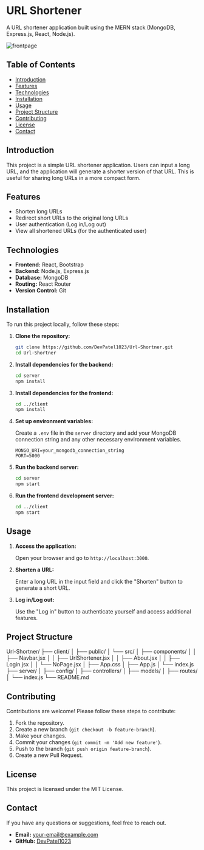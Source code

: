 # URL Shortener

A URL shortener application built using the MERN stack (MongoDB, Express.js, React, Node.js).

![frontpage](https://github.com/user-attachments/assets/e21f8e02-f30d-41a3-8795-9cbc67f4d6ff)


## Table of Contents

- [Introduction](#introduction)
- [Features](#features)
- [Technologies](#technologies)
- [Installation](#installation)
- [Usage](#usage)
- [Project Structure](#project-structure)
- [Contributing](#contributing)
- [License](#license)
- [Contact](#contact)

## Introduction

This project is a simple URL shortener application. Users can input a long URL, and the application will generate a shorter version of that URL. This is useful for sharing long URLs in a more compact form.

## Features

- Shorten long URLs
- Redirect short URLs to the original long URLs
- User authentication (Log in/Log out)
- View all shortened URLs (for the authenticated user)

## Technologies

- **Frontend:** React, Bootstrap
- **Backend:** Node.js, Express.js
- **Database:** MongoDB
- **Routing:** React Router
- **Version Control:** Git

## Installation

To run this project locally, follow these steps:

1. **Clone the repository:**

    ```bash
    git clone https://github.com/DevPatel1023/Url-Shortner.git
    cd Url-Shortner
    ```

2. **Install dependencies for the backend:**

    ```bash
    cd server
    npm install
    ```

3. **Install dependencies for the frontend:**

    ```bash
    cd ../client
    npm install
    ```

4. **Set up environment variables:**

    Create a `.env` file in the `server` directory and add your MongoDB connection string and any other necessary environment variables.

    ```env
    MONGO_URI=your_mongodb_connection_string
    PORT=5000
    ```

5. **Run the backend server:**

    ```bash
    cd server
    npm start
    ```

6. **Run the frontend development server:**

    ```bash
    cd ../client
    npm start
    ```

## Usage

1. **Access the application:**

    Open your browser and go to `http://localhost:3000`.

2. **Shorten a URL:**

    Enter a long URL in the input field and click the "Shorten" button to generate a short URL.

3. **Log in/Log out:**

    Use the "Log in" button to authenticate yourself and access additional features.

## Project Structure

Url-Shortner/
├── client/
│ ├── public/
│ └── src/
│ ├── components/
│ │ ├── Navbar.jsx
│ │ ├── UrlShortener.jsx
│ │ ├── About.jsx
│ │ ├── Login.jsx
│ │ └── NoPage.jsx
│ ├── App.css
│ ├── App.js
│ └── index.js
├── server/
│ ├── config/
│ ├── controllers/
│ ├── models/
│ ├── routes/
│ └── index.js
└── README.md


## Contributing

Contributions are welcome! Please follow these steps to contribute:

1. Fork the repository.
2. Create a new branch (`git checkout -b feature-branch`).
3. Make your changes.
4. Commit your changes (`git commit -m 'Add new feature'`).
5. Push to the branch (`git push origin feature-branch`).
6. Create a new Pull Request.

## License

This project is licensed under the MIT License.

## Contact

If you have any questions or suggestions, feel free to reach out.

- **Email:** [your-email@example.com](mailto:devp4143@gmail.com)
- **GitHub:** [DevPatel1023](https://github.com/DevPatel1023)

